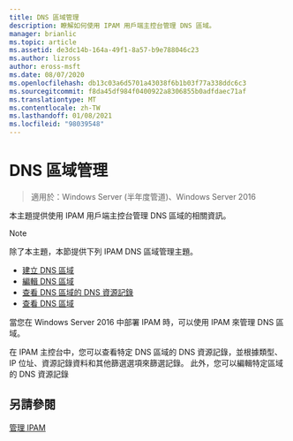 ```yaml
---
title: DNS 區域管理
description: 瞭解如何使用 IPAM 用戶端主控台管理 DNS 區域。
manager: brianlic
ms.topic: article
ms.assetid: de3dc14b-164a-49f1-8a57-b9e788046c23
ms.author: lizross
author: eross-msft
ms.date: 08/07/2020
ms.openlocfilehash: db13c03a6d5701a43038f6b1b03f77a338ddc6c3
ms.sourcegitcommit: f8da45df984f0400922a8306855b0adfdaec71af
ms.translationtype: MT
ms.contentlocale: zh-TW
ms.lasthandoff: 01/08/2021
ms.locfileid: "98039548"
---
```

# <a name="dns-zone-management"></a>DNS 區域管理

>適用於：Windows Server (半年度管道)、Windows Server 2016

本主題提供使用 IPAM 用戶端主控台管理 DNS 區域的相關資訊。

> [!NOTE]
> 除了本主題，本節提供下列 IPAM DNS 區域管理主題。
>
> -   [建立 DNS 區域](../../technologies/ipam/Create-a-DNS-Zone.md)
> -   [編輯 DNS 區域](../../technologies/ipam/Edit-a-DNS-Zone.md)
> -   [查看 DNS 區域的 DNS 資源記錄](../../technologies/ipam/View-DNS-Resource-Records-for-a-DNS-Zone.md)
> -   [查看 DNS 區域](../../technologies/ipam/View-DNS-Zones.md)

當您在 Windows Server 2016 中部署 IPAM 時，可以使用 IPAM 來管理 DNS 區域。

在 IPAM 主控台中，您可以查看特定 DNS 區域的 DNS 資源記錄，並根據類型、IP 位址、資源記錄資料和其他篩選選項來篩選記錄。 此外，您可以編輯特定區域的 DNS 資源記錄

## <a name="see-also"></a>另請參閱
[管理 IPAM](Manage-IPAM.md)



